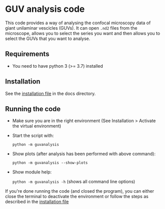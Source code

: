 # GUV analysis code

This code provides a way of analysing the confocal microscopy data of giant unilaminar vescicles (GUVs). 
It can open `.nd2` files from the microscope, allows you to select the series you want and then allows you to select the GUVs that you want to analyse.

## Requirements

* You need to have python 3 (>= 3.7) installed

## Installation

See the [installation file](docs/installation.md) in the docs directory.

## Running the code

* Make sure you are in the right environment (See Installation > Activate the virtual environment)
* Start the script with:

  `python -m guvanalysis`

* Show plots (after analysis has been performed with above command):

  `python -m guvanalysis --show-plots`

* Show module help:

  `python -m guvanalysis -h` (shows all command line options)
  
If you're done running the code (and closed the program), you can either close the terminal to deactivate the environment or follow the steps as described in the [installation file](docs/installation.md)